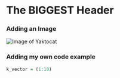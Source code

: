 # The BIGGEST Header

### Adding an Image
![Image of Yaktocat](https://octodex.github.com/images/yaktocat.png)


### Adding my own code example

``` R
k_vector = (1:10)
```

